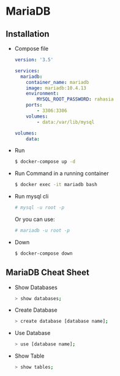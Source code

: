 # MariaDB

## Installation

- Compose file

    ```yaml
    version: '3.5'

    services:
      mariadb:
        container_name: mariadb
        image: mariadb:10.4.13
        environment:
            MYSQL_ROOT_PASSWORD: rahasia
        ports: 
            - 3306:3306
        volumes: 
            - data:/var/lib/mysql

    volumes: 
        data:
    ```

- Run

    ```bash
    $ docker-compose up -d
    ```

- Run Command in a running container

    ```bash
    $ docker exec -it mariadb bash
    ```

- Run mysql cli

    ```bash
    # mysql -u root -p
    ```

    Or you can use:

    ```bash
    # mariadb -u root -p
    ```

- Down

    ```bash
    $ docker-compose down
    ```

## MariaDB Cheat Sheet

- Show Databases

    ```bash
    > show databases;
    ```

- Create Database

    ```bash
    > create database [database name];
    ```

- Use Database

    ```bash
    > use [database name];
    ```

- Show Table

    ```bash
    > show tables;
    ```